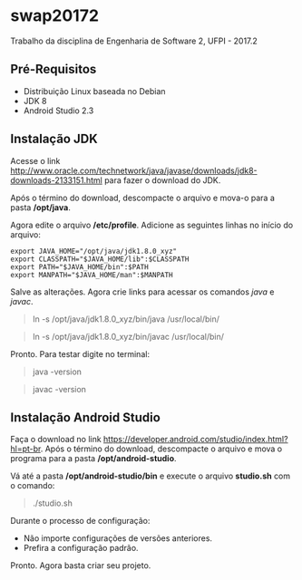 # swap20172
Trabalho da disciplina de Engenharia de Software 2, UFPI - 2017.2

## Pré-Requisitos

* Distribuição Linux baseada no Debian
* JDK 8
* Android Studio 2.3

## Instalação JDK

Acesse o link http://www.oracle.com/technetwork/java/javase/downloads/jdk8-downloads-2133151.html para fazer o download do JDK.

Após o término do download, descompacte o arquivo e mova-o para a pasta **/opt/java**.

Agora edite o arquivo **/etc/profile**. Adicione as seguintes linhas no início do arquivo:

~~~
export JAVA_HOME="/opt/java/jdk1.8.0_xyz"
export CLASSPATH="$JAVA_HOME/lib":$CLASSPATH
export PATH="$JAVA_HOME/bin":$PATH
export MANPATH="$JAVA_HOME/man":$MANPATH
~~~

Salve as alterações. Agora crie links para acessar os comandos *java* e *javac*.

> ln -s /opt/java/jdk1.8.0_xyz/bin/java /usr/local/bin/

> ln -s /opt/java/jdk1.8.0_xyz/bin/javac /usr/local/bin/

Pronto. Para testar digite no terminal:

> java -version

> javac -version

## Instalação Android Studio

Faça o download no link https://developer.android.com/studio/index.html?hl=pt-br. Após o término do download, descompacte o arquivo e mova o programa para a pasta **/opt/android-studio**.

Vá até a pasta **/opt/android-studio/bin** e execute o arquivo **studio.sh** com o comando:

> ./studio.sh

Durante o processo de configuração:

* Não importe configurações de versões anteriores.
* Prefira a configuração padrão.

Pronto. Agora basta criar seu projeto.
